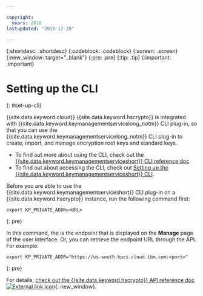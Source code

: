 ```yaml
---

copyright:
  years: 2018
lastupdated: "2018-12-20"

---
```


{:shortdesc: .shortdesc}
{:codeblock: .codeblock}
{:screen: .screen}
{:new_window: target="_blank"}
{:pre: .pre}
{:tip: .tip}
{:important: .important}

# Setting up the CLI
{: #set-up-cli}

{{site.data.keyword.cloud}} {{site.data.keyword.hscrypto}} is integrated with {{site.data.keyword.keymanagementservicelong_notm}} CLI plug-in, so that you can use the {{site.data.keyword.keymanagementservicelong_notm}} CLI plug-in to create, import, and manage encryption root keys and standard keys.

- To find out more about using the CLI, check out the [{{site.data.keyword.keymanagementserviceshort}} CLI reference doc](/docs/services/key-protect/cli-reference.html).
- To find out about accessing the CLI, check out [Setting up the {{site.data.keyword.keymanagementserviceshort}} CLI](/docs/services/key-protect/set-up-cli.html).

Before you are able to use the {{site.data.keyword.keymanagementserviceshort}} CLI plug-in on a {{site.data.keyword.hscrypto}} instance, run the following command first:

```
export KP_PRIVATE_ADDR=<URL>
```
{: pre}

In this command, the *<URL>* is the endpoint that is displayed on the **Manage** page of the user interface. Or, you can retrieve the endpoint URL through the API. For example:

```
export KP_PRIVATE_ADDR="https://us-south.hpcs.cloud.ibm.com:<port>"
```
{: pre}

For details, [check out the {{site.data.keyword.hscrypto}} API reference doc ![External link icon](../../icons/launch-glyph.svg "External link icon")](https://console.bluemix.net/apidocs/hp-crypto){: new_window}.
